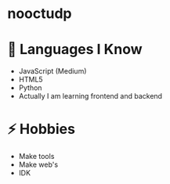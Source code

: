 # nooctudp

# 🥤 Languages I Know

- JavaScript (Medium)
- HTML5
- Python
- Actually I am learning frontend and backend

# ⚡ Hobbies

- Make tools
- Make web's
- IDK
